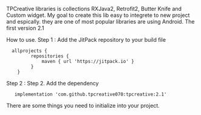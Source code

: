 TPCreative libraries is collections RXJava2, Retrofit2, Butter Knife and Custom widget. My goal to create this lib easy to integrete to new project and espically. they are one of most popular libraries are using Android.
The first version 2.1

How to use.
   Step 1 :  Add the JitPack repository to your build file
      
      allprojects {
	     	 repositories {
		     	 maven { url 'https://jitpack.io' }
		     }
	    }
   Step 2 : Step 2. Add the dependency
      
       implementation 'com.github.tpcreative070:tpcreative:2.1'
       
 
   There are some things you need to initialize into your project.
   
   
      
      
